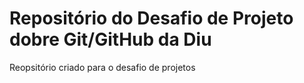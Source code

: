# Repositório do Desafio de Projeto dobre Git/GitHub da Diu
Reopsitório criado para o desafio de projetos
